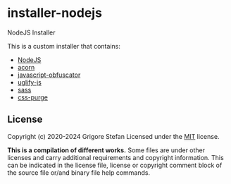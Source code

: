 # installer-nodejs
NodeJS Installer

This is a custom installer that contains:
* [NodeJS](https://nodejs.org/en/)
* [acorn](https://www.npmjs.com/package/acorn)
* [javascript-obfuscator](https://www.npmjs.com/package/javascript-obfuscator)
* [uglify-js](https://www.npmjs.com/package/uglify-js)
* [sass](https://www.npmjs.com/package/sass)
* [css-purge](https://www.npmjs.com/package/css-purge)

## License

Copyright (c) 2020-2024 Grigore Stefan
Licensed under the [MIT](LICENSE) license.

**This is a compilation of different works.**
Some files are under other licenses and carry additional requirements and copyright information.
This can be indicated in the license file, license or copyright comment block of the source file or/and binary file help commands.

